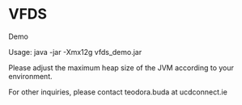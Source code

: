 VFDS
====

Demo

Usage: java -jar -Xmx12g vfds_demo.jar

Please adjust the maximum heap size of the JVM according to your environment.

For other inquiries, please contact teodora.buda at ucdconnect.ie
	
